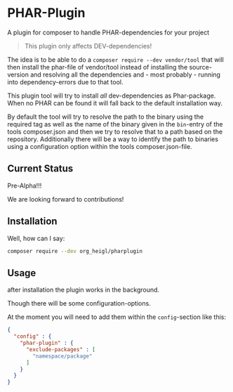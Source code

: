 # PHAR-Plugin

A plugin for composer to handle PHAR-dependencies for your project

> This plugin only affects DEV-dependencies!

The idea is to be able to do a `composer require --dev vendor/tool` that will then install the phar-file of vendor/tool 
instead of installing the source-version and resolving all the dependencies and - most probably - running into dependency-errors due to 
that tool.

This plugin tool will try to install *all* dev-dependencies as Phar-package. When
no PHAR can be found it will fall back to the default installation way.

By default the tool will try to resolve the path to the binary using the required 
tag as well as the name of the binary given in the `bin`-entry of the tools 
composer.json and then we try to resolve that to a path based on the repository.
Additionally there will be a way to identify the path to binaries using a 
configuration option within the tools composer.json-file.

## Current Status

Pre-Alpha!!!

We are looking forward to contributions!


## Installation

Well, how can I say: 

```bash
composer require --dev org_heigl/pharplugin
```

## Usage

after installation the plugin works in the background.

Though there will be some configuration-options.

At the moment you will need to add them within the `config`-section like this:

```json
{
  "config" : {
    "phar-plugin" : {
      "exclude-packages" : [
        "namespace/package"
      ]
    }
  }
}
```
